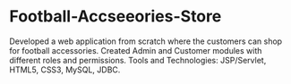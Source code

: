 # Football-Accseeories-Store
Developed a web application from scratch where the customers can shop for football accessories.
Created Admin and Customer modules with different roles and permissions. 
Tools and Technologies: JSP/Servlet, HTML5, CSS3, MySQL, JDBC. 

